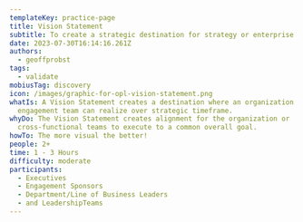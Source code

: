 ```yaml
---
templateKey: practice-page
title: Vision Statement
subtitle: To create a strategic destination for strategy or enterprise engagement
date: 2023-07-30T16:14:16.261Z
authors:
  - geoffprobst
tags:
  - validate
mobiusTag: discovery
icon: /images/graphic-for-opl-vision-statement.png
whatIs: A﻿ Vision Statement creates a destination where an organization or
  engagement team can realize over strategic timeframe.
whyDo: T﻿he Vision Statement creates alignment for the organization or
  cross-functional teams to execute to a common overall goal.
howTo: The more visual the better!
people: 2+
time: 1 - 3 Hours
difficulty: moderate
participants:
  - Executives
  - Engagement Sponsors
  - Department/Line of Business Leaders
  - and LeadershipTeams
---
```

